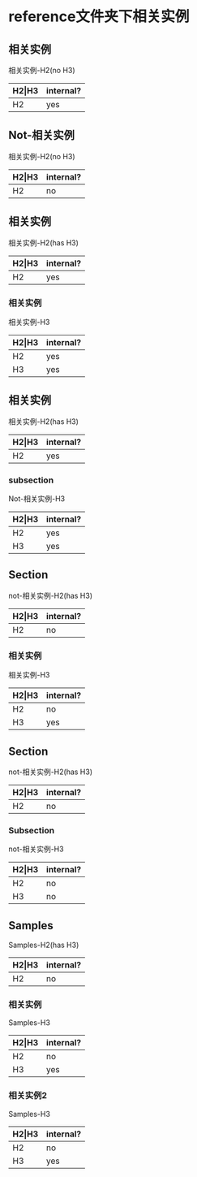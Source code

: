 # reference文件夹下相关实例

## 相关实例

相关实例-H2(no H3)

|H2\|H3|internal?|
|---|---|
|H2|yes|


## Not-相关实例

相关实例-H2(no H3)

|H2\|H3|internal?|
|---|---|
|H2|no|


## 相关实例

相关实例-H2(has H3)

|H2\|H3|internal?|
|---|---|
|H2|yes|

### 相关实例

相关实例-H3

|H2\|H3|internal?|
|---|---|
|H2|yes|
|H3|yes|


## 相关实例

相关实例-H2(has H3)

|H2\|H3|internal?|
|---|---|
|H2|yes|

### subsection

Not-相关实例-H3

|H2\|H3|internal?|
|---|---|
|H2|yes|
|H3|yes|

## Section

not-相关实例-H2(has H3)

|H2\|H3|internal?|
|---|---|
|H2|no|

### 相关实例

相关实例-H3

|H2\|H3|internal?|
|---|---|
|H2|no|
|H3|yes|


## Section

not-相关实例-H2(has H3)

|H2\|H3|internal?|
|---|---|
|H2|no|

### Subsection

not-相关实例-H3

|H2\|H3|internal?|
|---|---|
|H2|no|
|H3|no|

## Samples

Samples-H2(has H3)

|H2\|H3|internal?|
|---|---|
|H2|no|

### 相关实例

Samples-H3

|H2\|H3|internal?|
|---|---|
|H2|no|
|H3|yes|

### 相关实例2

Samples-H3

|H2\|H3|internal?|
|---|---|
|H2|no|
|H3|yes|